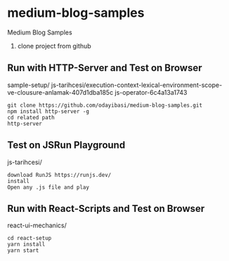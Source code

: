 # medium-blog-samples

Medium Blog Samples

1. clone project from github

## Run with HTTP-Server and Test on Browser

sample-setup/
js-tarihcesi/execution-context-lexical-environment-scope-ve-clousure-anlamak-407d1dba185c
js-operator-6c4a13a1743

```pre
git clone https://github.com/odayibasi/medium-blog-samples.git
npm install http-server -g
cd related path
http-server  
```

## Test on JSRun Playground

js-tarihcesi/
 
```pre
download RunJS https://runjs.dev/
install
Open any .js file and play 
```



## Run with React-Scripts and Test on Browser

react-ui-mechanics/

```pre
cd react-setup
yarn install
yarn start
```
